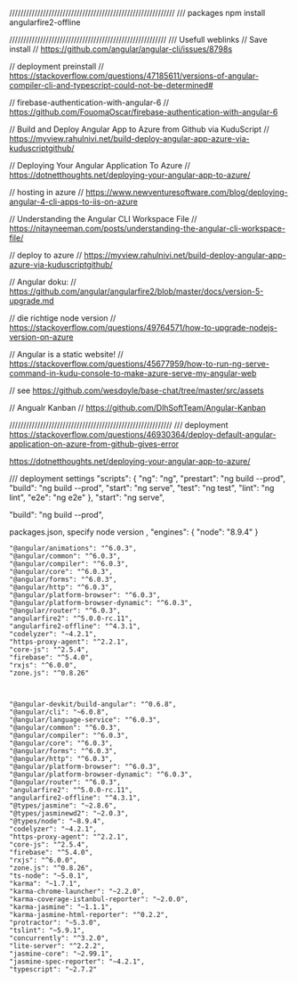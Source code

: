 ///////////////////////////////////////////////////////////
/// packages
npm install angularfire2-offline

////////////////////////////////////////////////////////
/// Usefull weblinks
// Save install
// https://github.com/angular/angular-cli/issues/8798s

// deployment preinstall
// https://stackoverflow.com/questions/47185611/versions-of-angular-compiler-cli-and-typescript-could-not-be-determined#

// firebase-authentication-with-angular-6 
// https://github.com/FouomaOscar/firebase-authentication-with-angular-6

// Build and Deploy Angular App to Azure from Github via KuduScript
// https://myview.rahulnivi.net/build-deploy-angular-app-azure-via-kuduscriptgithub/

// Deploying Your Angular Application To Azure
// https://dotnetthoughts.net/deploying-your-angular-app-to-azure/

// hosting in azure
// https://www.newventuresoftware.com/blog/deploying-angular-4-cli-apps-to-iis-on-azure

// Understanding the Angular CLI Workspace File
// https://nitayneeman.com/posts/understanding-the-angular-cli-workspace-file/

// deploy to azure
// https://myview.rahulnivi.net/build-deploy-angular-app-azure-via-kuduscriptgithub/

// Angular doku: 
// https://github.com/angular/angularfire2/blob/master/docs/version-5-upgrade.md

// die richtige node version
// https://stackoverflow.com/questions/49764571/how-to-upgrade-nodejs-version-on-azure

// Angular is a static website!
// https://stackoverflow.com/questions/45677959/how-to-run-ng-serve-command-in-kudu-console-to-make-azure-serve-my-angular-web

// see https://github.com/wesdoyle/base-chat/tree/master/src/assets

// Angualr Kanban
// https://github.com/DlhSoftTeam/Angular-Kanban

//////////////////////////////////////////////////////////
/// deployment
https://stackoverflow.com/questions/46930364/deploy-default-angular-application-on-azure-from-github-gives-error

https://dotnetthoughts.net/deploying-your-angular-app-to-azure/

/// deployment settings
 "scripts": {
    "ng": "ng",
    "prestart": "ng build --prod",
    "build": "ng build --prod",
    "start": "ng serve",
    "test": "ng test",
    "lint": "ng lint",
    "e2e": "ng e2e"
  },
"start": "ng serve",
  
"build": "ng build --prod",

packages.json, specify node version
,
  "engines": {
    "node": "8.9.4"
}

    "@angular/animations": "^6.0.3",
    "@angular/common": "^6.0.3",
    "@angular/compiler": "^6.0.3",
    "@angular/core": "^6.0.3",
    "@angular/forms": "^6.0.3",
    "@angular/http": "^6.0.3",
    "@angular/platform-browser": "^6.0.3",
    "@angular/platform-browser-dynamic": "^6.0.3",
    "@angular/router": "^6.0.3",
    "angularfire2": "^5.0.0-rc.11",
    "angularfire2-offline": "^4.3.1",
    "codelyzer": "~4.2.1",
    "https-proxy-agent": "^2.2.1",
    "core-js": "^2.5.4",
    "firebase": "^5.4.0",
    "rxjs": "^6.0.0",
    "zone.js": "^0.8.26"


    
    "@angular-devkit/build-angular": "^0.6.8",
    "@angular/cli": "~6.0.8",
    "@angular/language-service": "^6.0.3",
    "@angular/common": "^6.0.3",
    "@angular/compiler": "^6.0.3",
    "@angular/core": "^6.0.3",
    "@angular/forms": "^6.0.3",
    "@angular/http": "^6.0.3",
    "@angular/platform-browser": "^6.0.3",
    "@angular/platform-browser-dynamic": "^6.0.3",
    "@angular/router": "^6.0.3",
    "angularfire2": "^5.0.0-rc.11",
    "angularfire2-offline": "^4.3.1",
    "@types/jasmine": "~2.8.6",
    "@types/jasminewd2": "~2.0.3",
    "@types/node": "~8.9.4",
    "codelyzer": "~4.2.1",
    "https-proxy-agent": "^2.2.1",
    "core-js": "^2.5.4",
    "firebase": "^5.4.0",
    "rxjs": "^6.0.0",
    "zone.js": "^0.8.26",
    "ts-node": "~5.0.1",
    "karma": "~1.7.1",
    "karma-chrome-launcher": "~2.2.0",
    "karma-coverage-istanbul-reporter": "~2.0.0",
    "karma-jasmine": "~1.1.1",
    "karma-jasmine-html-reporter": "^0.2.2",
    "protractor": "~5.3.0",
    "tslint": "~5.9.1",
    "concurrently": "^3.2.0",
    "lite-server": "^2.2.2",
    "jasmine-core": "~2.99.1",
    "jasmine-spec-reporter": "~4.2.1",
    "typescript": "~2.7.2"